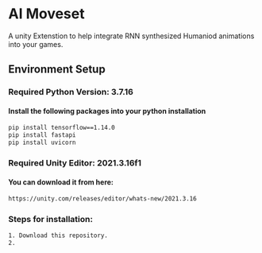 
# AI Moveset
A unity Extenstion to help integrate RNN synthesized Humaniod animations into your games.


## Environment Setup
### Required Python Version: 3.7.16
#### Install the following packages into your python installation

  ```bash
pip install tensorflow==1.14.0
pip install fastapi
pip install uvicorn
```

### Required Unity Editor:  2021.3.16f1
#### You can download it from here:
```bash
https://unity.com/releases/editor/whats-new/2021.3.16
```
### Steps for installation:

```bash
1. Download this repository.
2. 
```
